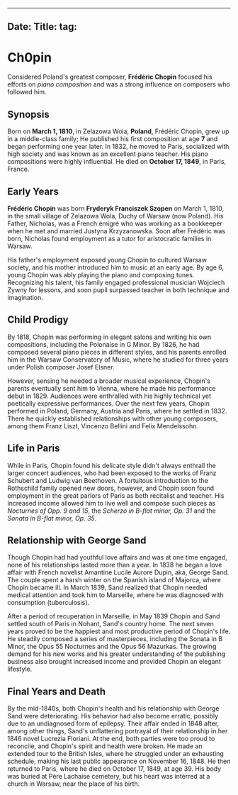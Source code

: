----
Date:
Title:
tag:
---

# Ch0pin

Considered Poland's greatest composer, **Frédéric Chopin** focused his efforts on _piano composition_ and was a strong influence on composers who followed him.

## Synopsis

Born on **March 1, 1810**, in Zelazowa Wola, **Poland**, Frédéric Chopin, grew up in a middle-class family;
He published his first composition at age **7** and began performing one year later.
In 1832, he moved to Paris, socialized with high society and was known as an excellent piano teacher. His piano compositions were highly influential. He died on **October 17, 1849**, in Paris, France.

## Early Years

**Frédéric Chopin** was born **Fryderyk Franciszek Szopen** on March 1, 1810, in the small village of Zelazowa Wola, Duchy of Warsaw (now Poland). His Father, Nicholas, was a French émigré who was working as a bookkeeper when he met and married Justyna Krzyzanowska. Soon after Frédéric was born, Nicholas found employment as a tutor for aristocratic families in Warsaw.

His father's employment exposed young Chopin to cultured Warsaw society, and his mother introduced him to music at an early age. By age 6, young Chopin was ably playing the piano and composing tunes. Recognizing his talent, his family engaged professional musician Wojciech Zywny for lessons, and soon pupil surpassed teacher in both technique and imagination.

## Child Prodigy

By 1818, Chopin was performing in elegant salons and writing his own compositions, including the Polonaise in G Minor. By 1826, he had composed several piano pieces in different styles, and his parents enrolled him in the Warsaw Conservatory of Music, where he studied for three years under Polish composer Josef Elsner.

However, sensing he needed a broader musical experience, Chopin's parents eventually sent him to Vienna, where he made his performance debut in 1829. Audiences were enthralled with his highly technical yet poetically expressive performances. Over the next few years, Chopin performed in Poland, Germany, Austria and Paris, where he settled in 1832. There he quickly established relationships with other young composers, among them Franz Liszt, Vincenzo Bellini and Felix Mendelssohn.

## Life in Paris

While in Paris, Chopin found his delicate style didn't always enthrall the larger concert audiences, who had been exposed to the works of Franz Schubert and Ludwig van Beethoven. A fortuitous introduction to the Rothschild family opened new doors, however, and Chopin soon found employment in the great parlors of Paris as both recitalist and teacher. His increased income allowed him to live well and compose such pieces as _Nocturnes of Opp. 9 and 15_, the _Scherzo in B-flat minor, Op. 31_ and the _Sonata in B-flat minor, Op. 35_.

## Relationship with George Sand

Though Chopin had had youthful love affairs and was at one time engaged, none of his relationships lasted more than a year. In 1838 he began a love affair with French novelist Amantine Lucile Aurore Dupin, aka, George Sand. The couple spent a harsh winter on the Spanish island of Majorca, where Chopin became ill. In March 1839, Sand realized that Chopin needed medical attention and took him to Marseille, where he was diagnosed with consumption (tuberculosis).

After a period of recuperation in Marseille, in May 1839 Chopin and Sand settled south of Paris in Nohant, Sand's country home. The next seven years proved to be the happiest and most productive period of Chopin's life. He steadily composed a series of masterpieces, including the Sonata in B Minor, the Opus 55 Nocturnes and the Opus 56 Mazurkas. The growing demand for his new works and his greater understanding of the publishing business also brought increased income and provided Chopin an elegant lifestyle.

## Final Years and Death

By the mid-1840s, both Chopin's health and his relationship with George Sand were deteriorating. His behavior had also become erratic, possibly due to an undiagnosed form of epilepsy. Their affair ended in 1848 after, among other things, Sand's unflattering portrayal of their relationship in her 1846 novel Lucrezia Floriani. At the end, both parties were too proud to reconcile, and Chopin's spirit and health were broken. He made an extended tour to the British Isles, where he struggled under an exhausting schedule, making his last public appearance on November 16, 1848. He then returned to Paris, where he died on October 17, 1849, at age 39. His body was buried at Père Lachaise cemetery, but his heart was interred at a church in Warsaw, near the place of his birth.